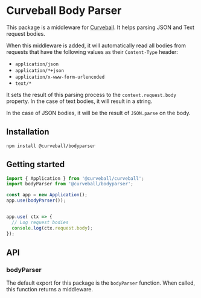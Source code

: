 Curveball Body Parser
=====================

This package is a middleware for [Curveball][1]. It helps parsing JSON and
Text request bodies.

When this middleware is added, it will automatically read all bodies from
requests that have the following values as their `Content-Type` header:

* `application/json`
* `application/*+json`
* `application/x-www-form-urlencoded`
* `text/*`

It sets the result of this parsing process to the `context.request.body`
property. In the case of text bodies, it will result in a string.

In the case of JSON bodies, it will be the result of `JSON.parse` on the
body.

Installation
------------

    npm install @curveball/bodyparser


Getting started
---------------

```typescript
import { Application } from '@curveball/curveball';
import bodyParser from '@curveball/bodyparser';

const app = new Application();
app.use(bodyParser());


app.use( ctx => {
  // Log request bodies
  console.log(ctx.request.body);
});
```

API
---

### bodyParser

The default export for this package is the `bodyParser` function. When called,
this function returns a middleware.

[1]: https://github.com/curveballjs/
